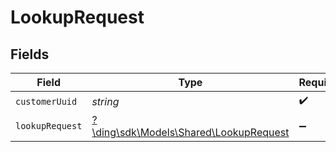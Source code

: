 # LookupRequest


## Fields

| Field                                                                          | Type                                                                           | Required                                                                       | Description                                                                    |
| ------------------------------------------------------------------------------ | ------------------------------------------------------------------------------ | ------------------------------------------------------------------------------ | ------------------------------------------------------------------------------ |
| `customerUuid`                                                                 | *string*                                                                       | :heavy_check_mark:                                                             | N/A                                                                            |
| `lookupRequest`                                                                | [?\ding\sdk\Models\Shared\LookupRequest](../../Models/Shared/LookupRequest.md) | :heavy_minus_sign:                                                             | N/A                                                                            |